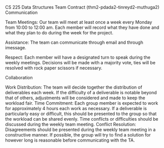 CS 225 Data Structures
Team Contract (thm2-pdada2-tinreyd2-muthuga2)
Communication

Team Meetings: Our team will meet at least once a week every Monday from 10:00 to 12:00 am. Each member will record what they have done and what they plan to do during the week for the project.

Assistance: The team can communicate through email and through imessage.

Respect: Each member will have a designated turn to speak during the weekly meetings. Decisions will be made with a majority vote, ties will be resolved with rock paper scissors if necessary.

Collaboration

Work Distribution: The team will decide together the distribution of deliverables each week. If the difficulty of a deliverable is notable beyond that of others, adjustments will be considered and made to keep the workload fair.
Time Commitment: Each group member is expected to work for approximately 4 hours each work as necessary. If a deliverable is particularly easy or difficult, this should be presented to the group so that the workload can be shared evenly. Time conflicts or difficulties should be discussed during the weekly team meeting.
Conflict Resolution: Disagreements should be presented during the weekly team meeting in a constructive manner. If possible, the group will try to find a solution for however long is reasonable before communicating with the TA.
